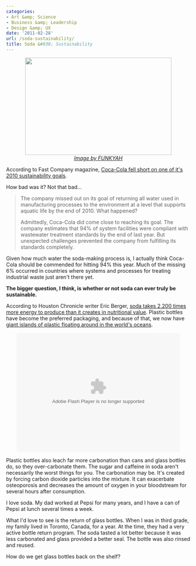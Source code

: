 ```yaml
---
categories:
- Art &amp; Science
- Business &amp; Leadership
- Design &amp; UX
date: '2011-02-28'
url: /soda-sustainability/
title: Soda &#038; Sustainability
---
```


<p align="center"><img src="https://gomakethings.com/wp-content/uploads/2011/02/Coca-Cola-400x266.jpg" alt="" title="Coca-Cola" width="400" height="266" class="alignnone size-medium wp-image-136" /><br><em><a href="http://www.flickr.com/photos/96547648@N00/248358204/">Image by FUNKYAH</a></em></p>

According to Fast Company magazine, <a href="http://www.fastcompany.com/1725743/coca-cola-falls-short-on-sustainability-goal">Coca-Cola fell short on one of it's 2010 sustainability goals</a>.

How bad was it? Not that bad...

<blockquote>The company missed out on its goal of returning all water used in manufacturing processes to the environment at a level that supports aquatic life by the end of 2010. What happened?

Admittedly, Coca-Cola did come close to reaching its goal. The company estimates that 94% of system facilities were compliant with wastewater treatment standards by the end of last year. But unexpected challenges prevented the company from fulfilling its standards completely. </blockquote>

Given how much water the soda-making process is, I actually think Coca-Cola should be commended for hitting 94% this year. Much of the missing 6% occurred in countries where systems and processes for treating industrial waste just aren't there yet.

<strong>The bigger question, I think, is whether or not soda can ever truly be sustainable.</strong>

According to Houston Chronicle writer Eric Berger, <a href="http://blogs.chron.com/sciguy/archives/2009/06/how_much_energy_does_it_take_to_make_a_can_of_diet.html">soda takes 2,200 times more energy to produce than it creates in nutritional value</a>. Plastic bottles have become the preferred packaging, and because of that, we now have <a href="http://www.ted.com/talks/capt_charles_moore_on_the_seas_of_plastic.html">giant islands of plastic floating around in the world's oceans</a>.

<p align="center"><object width="446" height="326"><param name="movie" value="http://video.ted.com/assets/player/swf/EmbedPlayer.swf"></param><param name="allowFullScreen" value="true" /><param name="allowScriptAccess" value="always"/><param name="wmode" value="transparent"></param><param name="bgColor" value="#ffffff"></param> <param name="flashvars" value="vu=http://video.ted.com/talks/dynamic/CharlesMoore_2009U-medium.flv&su=http://images.ted.com/images/ted/tedindex/embed-posters/CharlesMoore-2009U.embed_thumbnail.jpg&vw=432&vh=240&ap=0&ti=470&introDuration=15330&adDuration=4000&postAdDuration=830&adKeys=talk=capt_charles_moore_on_the_seas_of_plastic;year=2009;theme=bold_predictions_stern_warnings;theme=ocean_stories;theme=to_boldly_go;theme=a_greener_future;event=TED2009;&preAdTag=tconf.ted/embed;tile=1;sz=512x288;" /><embed src="http://video.ted.com/assets/player/swf/EmbedPlayer.swf" pluginspace="http://www.macromedia.com/go/getflashplayer" type="application/x-shockwave-flash" wmode="transparent" bgColor="#ffffff" width="446" height="326" allowFullScreen="true" allowScriptAccess="always" flashvars="vu=http://video.ted.com/talks/dynamic/CharlesMoore_2009U-medium.flv&su=http://images.ted.com/images/ted/tedindex/embed-posters/CharlesMoore-2009U.embed_thumbnail.jpg&vw=432&vh=240&ap=0&ti=470&introDuration=15330&adDuration=4000&postAdDuration=830&adKeys=talk=capt_charles_moore_on_the_seas_of_plastic;year=2009;theme=bold_predictions_stern_warnings;theme=ocean_stories;theme=to_boldly_go;theme=a_greener_future;event=TED2009;"></embed></object></p>

Plastic bottles also leach far more carbonation than cans and glass bottles do, so they over-carbonate them. The sugar and caffeine in soda aren't necessarily the worst things for you. The carbonation may be. It's created by forcing carbon dioxide particles into the mixture. It can exacerbate osteoporosis and decreases the amount of oxygen in your bloodstream for several hours after consumption.

I love soda. My dad worked at Pepsi for many years, and I have a can of Pepsi at lunch several times a week.

What I'd love to see is the return of glass bottles. When I was in third grade, my family lived in Toronto, Canada, for a year. At the time, they had a very active bottle return program. The soda tasted a lot better because it was less carbonated and glass provided a better seal. The bottle was also rinsed and reused.

How do we get glass bottles back on the shelf?